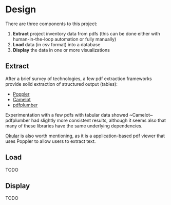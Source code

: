# Design
There are three components to this project:
1. **Extract** project inventory data from pdfs (this can be done either with human-in-the-loop automation or fully manually)
2. **Load** data (in csv format) into a database
3. **Display** the data in one or more visualizations

## Extract

After a brief survey of technologies, a few pdf extraction frameworks provide solid extraction of structured output (tables):
- [Poppler](https://poppler.freedesktop.org/)
- [Camelot](https://github.com/camelot-dev/camelot)
- [pdfplumber](https://github.com/jsvine/pdfplumber)

Experimentation with a few pdfs with tabular data showed ~Camelot~ pdfplumber had slightly more consistent results, although it seems also that many of these libraries have the same underlying dependencies.

[Okular](https://okular.kde.org/) is also worth mentioning, as it is a application-based pdf viewer that uses Poppler to allow users to extract text.

## Load

TODO

## Display

TODO
